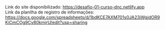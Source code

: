 Link do site disponibilizado: https://desafio-01-curso-dnc.netlify.app <br>
Link da planilha de registro de informações: https://docs.google.com/spreadsheets/d/1bdKCE7AXM701s0JA23iWgjdOR9KiCmCOg9Cy80kmjrU/edit?usp=sharing
